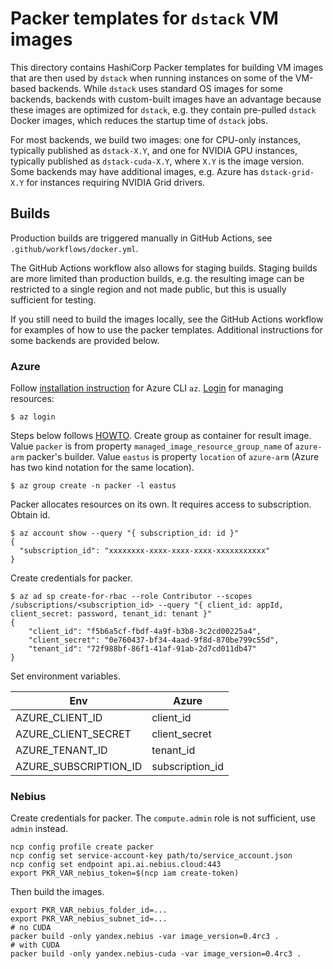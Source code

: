 # Packer templates for `dstack` VM images

This directory contains HashiCorp Packer templates for building VM images that are then used by `dstack` when running instances on some of the VM-based backends. While `dstack` uses standard OS images for some backends, backends with custom-built images have an advantage because these images are optimized for `dstack`, e.g. they contain pre-pulled `dstack` Docker images, which reduces the startup time of `dstack` jobs.

For most backends, we build two images: one for CPU-only instances, typically published as `dstack-X.Y`, and one for NVIDIA GPU instances, typically published as `dstack-cuda-X.Y`, where `X.Y` is the image version. Some backends may have additional images, e.g. Azure has `dstack-grid-X.Y` for instances requiring NVIDIA Grid drivers.

## Builds

Production builds are triggered manually in GitHub Actions, see `.github/workflows/docker.yml`.

The GitHub Actions workflow also allows for staging builds. Staging builds are more limited than production builds, e.g. the resulting image can be restricted to a single region and not made public, but this is usually sufficient for testing.

If you still need to build the images locally, see the GitHub Actions workflow for examples of how to use the packer templates. Additional instructions for some backends are provided below.

### Azure

Follow [installation instruction](https://learn.microsoft.com/en-us/cli/azure/install-azure-cli-linux?pivots=apt)
for Azure CLI `az`. [Login](https://learn.microsoft.com/en-us/cli/azure/authenticate-azure-cli) for managing resources:

```commandline
$ az login
```

Steps below follows [HOWTO](https://learn.microsoft.com/en-us/azure/virtual-machines/linux/build-image-with-packer).
Create group as container for result image. Value `packer` is from property `managed_image_resource_group_name` of
`azure-arm` packer's builder. Value `eastus` is property `location` of `azure-arm` (Azure has two kind notation for
the same location).

```commandline
$ az group create -n packer -l eastus
```

Packer allocates resources on its own. It requires access to subscription. Obtain id.

```commandline
$ az account show --query "{ subscription_id: id }"
{
  "subscription_id": "xxxxxxxx-xxxx-xxxx-xxxx-xxxxxxxxxxx"
}
```

Create credentials for packer.

```commandline
$ az ad sp create-for-rbac --role Contributor --scopes /subscriptions/<subscription_id> --query "{ client_id: appId, client_secret: password, tenant_id: tenant }"
{
    "client_id": "f5b6a5cf-fbdf-4a9f-b3b8-3c2cd00225a4",
    "client_secret": "0e760437-bf34-4aad-9f8d-870be799c55d",
    "tenant_id": "72f988bf-86f1-41af-91ab-2d7cd011db47"
}
```

Set environment variables.

| Env | Azure |
|-----|-------|
| AZURE_CLIENT_ID | client_id |
| AZURE_CLIENT_SECRET | client_secret |
| AZURE_TENANT_ID | tenant_id |
| AZURE_SUBSCRIPTION_ID | subscription_id |

### Nebius

Create credentials for packer. The `compute.admin` role is not sufficient, use `admin` instead.

```shell
ncp config profile create packer
ncp config set service-account-key path/to/service_account.json
ncp config set endpoint api.ai.nebius.cloud:443
export PKR_VAR_nebius_token=$(ncp iam create-token)
```

Then build the images.

```shell
export PKR_VAR_nebius_folder_id=...
export PKR_VAR_nebius_subnet_id=...
# no CUDA
packer build -only yandex.nebius -var image_version=0.4rc3 .
# with CUDA
packer build -only yandex.nebius-cuda -var image_version=0.4rc3 .
```

